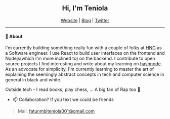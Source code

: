 <h2 align="center">Hi, I'm Teniola</h2>
<p align="center">
  <span><a href="https://devteni.netlify.app/">Website</a> | <a href="https://hashnode.com/@devteni">Blog</a> | <a href="https://twitter.com/devteni">Twitter</a></span>
</p>

---

#### 💬 About
I'm currently building something really fun with a couple of folks at <a href="hng.tech">HNG</a> as a Software engineer. I use React to build user interfaces on the frontend and Nodejs(which I'm more inclined to) on the backend. I contribute to open source projects I find interesting and write about my learning on <a href="https://hashnode.com/@devteni">hashnode</a>. As an advocate for simplicity, I'm currently learning to master the art of explaining the seemingly abstract concepts in tech and computer science in general in black and white.

Outside tech - I read books, play chess, ... A big fan of Rap too 🙂.

- 📫 Collaboration? If you text we could be friends 
> Mail: fatunmbiteniola001@gmail.com
<!---
Omoteniola-dev/Omoteniola-dev is a ✨ special ✨ repository because its `README.md` (this file) appears on your GitHub profile.
You can click the Preview link to take a look at your changes.
--->
